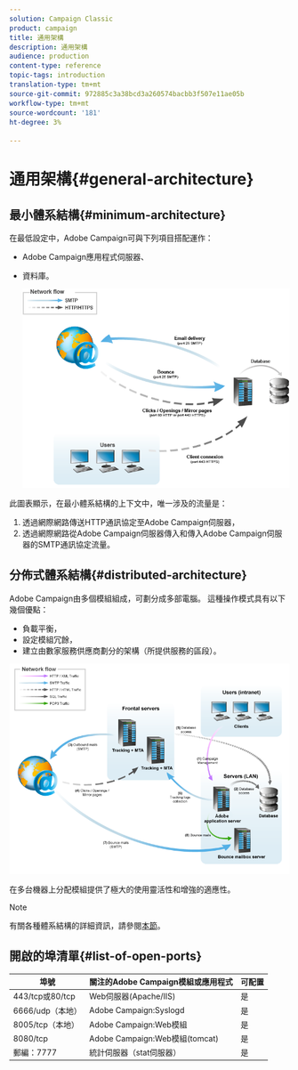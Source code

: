 ```yaml
---
solution: Campaign Classic
product: campaign
title: 通用架構
description: 通用架構
audience: production
content-type: reference
topic-tags: introduction
translation-type: tm+mt
source-git-commit: 972885c3a38bcd3a260574bacbb3f507e11ae05b
workflow-type: tm+mt
source-wordcount: '181'
ht-degree: 3%

---
```



# 通用架構{#general-architecture}

## 最小體系結構{#minimum-architecture}

在最低設定中，Adobe Campaign可與下列項目搭配運作：

* Adobe Campaign應用程式伺服器、
* 資料庫。

   ![](assets/formation_exploitation.png)

此圖表顯示，在最小體系結構的上下文中，唯一涉及的流量是：

1. 透過網際網路傳送HTTP通訊協定至Adobe Campaign伺服器，
1. 透過網際網路從Adobe Campaign伺服器傳入和傳入Adobe Campaign伺服器的SMTP通訊協定流量。

## 分佈式體系結構{#distributed-architecture}

Adobe Campaign由多個模組組成，可劃分成多部電腦。 這種操作模式具有以下幾個優點：

* 負載平衡，
* 設定模組冗餘，
* 建立由數家服務供應商劃分的架構（所提供服務的區段）。

![](assets/architecturerepartie.png)

在多台機器上分配模組提供了極大的使用靈活性和增強的適應性。

>[!NOTE]
>
>有關各種體系結構的詳細資訊，請參閱[本節](../../installation/using/general-architecture.md)。

## 開啟的埠清單{#list-of-open-ports}

| 埠號 | 關注的Adobe Campaign模組或應用程式 | 可配置 |
|---|---|---|
| 443/tcp或80/tcp | Web伺服器(Apache/IIS) | 是 |
| 6666/udp（本地） | Adobe Campaign:Syslogd | 是 |
| 8005/tcp（本地） | Adobe Campaign:Web模組 | 是 |
| 8080/tcp | Adobe Campaign:Web模組(tomcat) | 是 |
| 郵編：7777 | 統計伺服器（stat伺服器） | 是 |

